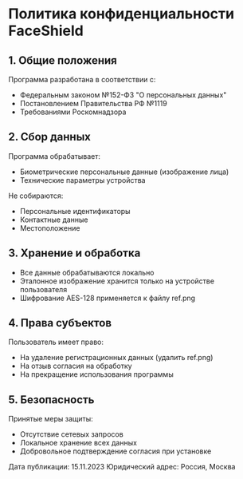 # Политика конфиденциальности FaceShield

## 1. Общие положения
Программа разработана в соответствии с:
- Федеральным законом №152-ФЗ "О персональных данных"
- Постановлением Правительства РФ №1119
- Требованиями Роскомнадзора

## 2. Сбор данных
Программа обрабатывает:
- Биометрические персональные данные (изображение лица)
- Технические параметры устройства

Не собираются:
- Персональные идентификаторы
- Контактные данные
- Местоположение

## 3. Хранение и обработка
- Все данные обрабатываются локально
- Эталонное изображение хранится только на устройстве пользователя
- Шифрование AES-128 применяется к файлу ref.png

## 4. Права субъектов
Пользователь имеет право:
- На удаление регистрационных данных (удалить ref.png)
- На отзыв согласия на обработку
- На прекращение использования программы

## 5. Безопасность
Принятые меры защиты:
- Отсутствие сетевых запросов
- Локальное хранение всех данных
- Добровольное подтверждение согласия при установке

Дата публикации: 15.11.2023
Юридический адрес: Россия, Москва
